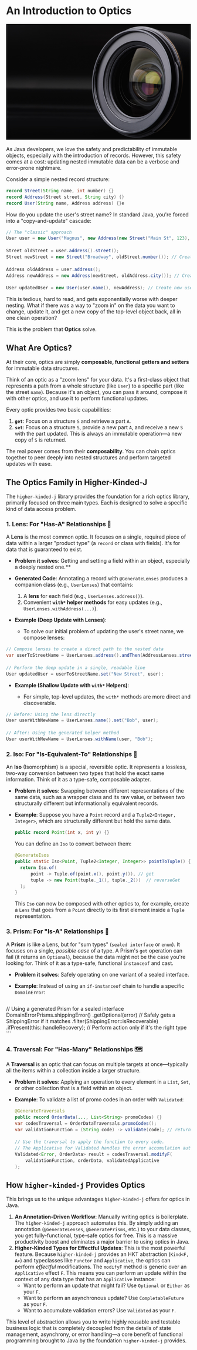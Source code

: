 # An Introduction to Optics

![optics.jpg](../images/optics.jpg)

As Java developers, we love the safety and predictability of immutable objects, especially with the introduction of records. However, this safety comes at a cost: updating nested immutable data can be a verbose and error-prone nightmare.

Consider a simple nested record structure:

```java
record Street(String name, int number) {}
record Address(Street street, String city) {}
record User(String name, Address address) {}e
```

How do you update the user's street name? In standard Java, you're forced into a "copy-and-update" cascade:

```java
// The "classic" approach
User user = new User("Magnus", new Address(new Street("Main St", 123), "London"));

Street oldStreet = user.address().street();
Street newStreet = new Street("Broadway", oldStreet.number()); // Create new street

Address oldAddress = user.address();
Address newAddress = new Address(newStreet, oldAddress.city()); // Create new address

User updatedUser = new User(user.name(), newAddress); // Create new user
```

This is tedious, hard to read, and gets exponentially worse with deeper nesting. What if there was a way to "zoom in" on the data you want to change, update it, and get a new copy of the top-level object back, all in one clean operation?

This is the problem that **Optics** solve.

## What Are Optics?

At their core, optics are simply **composable, functional getters and setters** for immutable data structures.

Think of an optic as a "zoom lens" for your data. It's a first-class object that represents a path from a whole structure (like `User`) to a specific part (like the street `name`). Because it's an object, you can pass it around, compose it with other optics, and use it to perform functional updates.

Every optic provides two basic capabilities:

1. **`get`**: Focus on a structure `S` and retrieve a part `A`.
2. **`set`**: Focus on a structure `S`, provide a new part `A`, and receive a new `S` with the part updated. This is always an immutable operation—a new copy of `S` is returned.

The real power comes from their **composability**. You can chain optics together to peer deeply into nested structures and perform targeted updates with ease.

## The Optics Family in Higher-Kinded-J

The `higher-kinded-j` library provides the foundation for a rich optics library, primarily focused on three main types. Each is designed to solve a specific kind of data access problem.

### 1. Lens: For "Has-A" Relationships 🔎

A **Lens** is the most common optic. It focuses on a single, required piece of data within a larger "product type" (a `record` or class with fields). It's for data that is guaranteed to exist.

* **Problem it solves**: Getting and setting a field within an object, especially a deeply nested one.**
* **Generated Code**: Annotating a record with `@GenerateLenses` produces a companion class (e.g., `UserLenses`) that contains:

  1. A **lens** for each field (e.g., `UserLenses.address()`).
  2. Convenient **`with*` helper methods** for easy updates (e.g., `UserLenses.withAddress(...)`).
* **Example (Deep Update with Lenses)**:

  * To solve our initial problem of updating the user's street name, we compose lenses:

```java
// Compose lenses to create a direct path to the nested data
var userToStreetName = UserLenses.address().andThen(AddressLenses.street()).andThen(StreetLenses.name());

// Perform the deep update in a single, readable line
User updatedUser = userToStreetName.set("New Street", user);

```

* **Example (Shallow Update with `with*` Helpers)**:

  * For simple, top-level updates, the `with*` methods are more direct and discoverable.

```java
// Before: Using the lens directly
User userWithNewName = UserLenses.name().set("Bob", user);

// After: Using the generated helper method
User userWithNewName = UserLenses.withName(user, "Bob");
```

### 2. Iso: For "Is-Equivalent-To" Relationships 🔄

An **Iso** (Isomorphism) is a special, reversible optic. It represents a lossless, two-way conversion between two types that hold the exact same information. Think of it as a type-safe, composable adapter.

* **Problem it solves**: Swapping between different representations of the same data, such as a wrapper class and its raw value, or between two structurally different but informationally equivalent records.
* **Example**: Suppose you have a `Point` record and a `Tuple2<Integer, Integer>`, which are structurally different but hold the same data.

  ```java
  public record Point(int x, int y) {}
  ```

  You can define an `Iso` to convert between them:

  ```java
  @GenerateIsos
  public static Iso<Point, Tuple2<Integer, Integer>> pointToTuple() {
    return Iso.of(
        point -> Tuple.of(point.x(), point.y()), // get
        tuple -> new Point(tuple._1(), tuple._2())  // reverseGet
    );
  }
  ```

  This `Iso` can now be composed with other optics to, for example, create a `Lens` that goes from a `Point` directly to its first element inside a `Tuple` representation.

### 3. Prism: For "Is-A" Relationships 🔬

A **Prism** is like a Lens, but for "sum types" (`sealed interface` or `enum`). It focuses on a single, *possible case* of a type. A Prism's `get` operation can fail (it returns an `Optional`), because the data might not be the case you're looking for. Think of it as a type-safe, functional `instanceof` and cast.

* **Problem it solves**: Safely operating on one variant of a sealed interface.
* **Example**: Instead of using an `if-instanceof` chain to handle a specific `DomainError`:

    ```java
// Using a generated Prism for a sealed interface
DomainErrorPrisms.shippingError()
    .getOptional(error) // Safely gets a ShippingError if it matches
    .filter(ShippingError::isRecoverable)
    .ifPresent(this::handleRecovery); // Perform action only if it's the right type
    ```

### 4. Traversal: For "Has-Many" Relationships 🗺️

A **Traversal** is an optic that can focus on multiple targets at once—typically all the items within a collection inside a larger structure.

* **Problem it solves**: Applying an operation to every element in a `List`, `Set`, or other collection that is a field within an object.
* **Example**: To validate a list of promo codes in an order with `Validated`:

  ```java
  @GenerateTraversals
  public record OrderData(..., List<String> promoCodes) {}
  var codesTraversal = OrderDataTraversals.promoCodes();
  var validationFunction = (String code) -> validate(code); // returns Validated<Error, Code>
  
  // Use the traversal to apply the function to every code.
  // The Applicative for Validated handles the error accumulation automatically.
  Validated<Error, OrderData> result = codesTraversal.modifyF(
      validationFunction, orderData, validatedApplicative
  );
  ```

## How `higher-kinded-j` Provides Optics

This brings us to the unique advantages `higher-kinded-j` offers for optics in Java.

1. **An Annotation-Driven Workflow**: Manually writing optics is boilerplate. The `higher-kinded-j` approach automates this. By simply adding an annotation (`@GenerateLenses`, `@GeneratePrisms`, etc.) to your data classes, you get fully-functional, type-safe optics for free. This is a massive productivity boost and eliminates a major barrier to using optics in Java.
2. **Higher-Kinded Types for Effectful Updates**: This is the most powerful feature. Because `higher-kinded-j` provides an HKT abstraction (`Kind<F, A>`) and typeclasses like `Functor` and `Applicative`, the optics can perform *effectful* modifications. The `modifyF` method is generic over an `Applicative` effect `F`. This means you can perform an update within the context of any data type that has an `Applicative` instance:
   * Want to perform an update that might fail? Use `Optional` or `Either` as your `F`.
   * Want to perform an asynchronous update? Use `CompletableFuture` as your `F`.
   * Want to accumulate validation errors? Use `Validated` as your `F`.

This level of abstraction allows you to write highly reusable and testable business logic that is completely decoupled from the details of state management, asynchrony, or error handling—a core benefit of functional programming brought to Java by the foundation `higher-kinded-j` provides.
